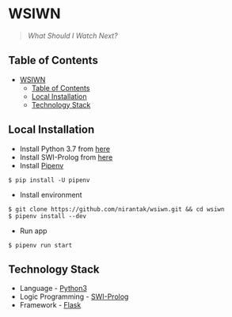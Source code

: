 # WSIWN

> *What Should I Watch Next?*

## Table of Contents

- [WSIWN](#wsiwn)
    - [Table of Contents](#table-of-contents)
    - [Local Installation](#local-installation)
    - [Technology Stack](#technology-stack)

## Local Installation

- Install Python 3.7 from [here](https://www.python.org/downloads/release/python-370/)
- Install SWI-Prolog from [here](http://www.swi-prolog.org/Download.html)
- Install [Pipenv](https://pipenv.readthedocs.io/en/latest/)

```shell
$ pip install -U pipenv
```

- Install environment

```shell
$ git clone https://github.com/nirantak/wsiwn.git && cd wsiwn
$ pipenv install --dev
```

- Run app

```shell
$ pipenv run start
```

## Technology Stack

- Language - [Python3](https://www.python.org)
- Logic Programming - [SWI-Prolog](http://www.swi-prolog.org)
- Framework - [Flask](https://palletsprojects.com/p/flask/)
